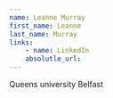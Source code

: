 ```yaml
---
name: Leanne Murray
first_name: Leanne
last_name: Murray
links:
	- name: LinkedIn
	absolutle_url:
---
```

Queens university Belfast 
